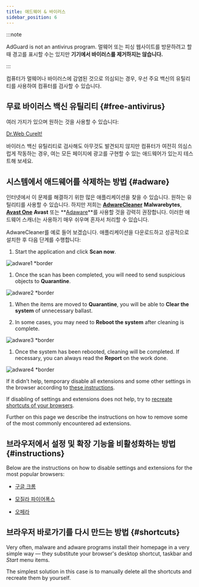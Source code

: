 ```yaml
---
title: 애드웨어 & 바이러스
sidebar_position: 6
---
```


:::note

AdGuard is not an antivirus program. 멀웨어 또는 피싱 웹사이트를 방문하려고 할 때 경고를 표시할 수는 있지만 **기기에서 바이러스를 제거하지는 않습니다.**

:::

컴퓨터가 멀웨어나 바이러스에 감염된 것으로 의심되는 경우, 우선 주요 백신의 유틸리티를 사용하여 컴퓨터를 검사할 수 있습니다.

## 무료 바이러스 백신 유틸리티 {#free-antivirus}

여러 가지가 있으며 원하는 것을 사용할 수 있습니다:

[Dr.Web CureIt!](http://www.freedrweb.com/cureit/?lng=en)

바이러스 백신 유틸리티로 검사해도 아무것도 발견되지 않지만 컴퓨터가 여전히 의심스럽게 작동하는 경우, 여는 모든 페이지에 광고를 구현할 수 있는 애드웨어가 있는지 테스트해 보세요.

## 시스템에서 애드웨어를 삭제하는 방법 {#adware}

인터넷에서 이 문제를 해결하기 위한 많은 애플리케이션을 찾을 수 있습니다. 원하는 유틸리티를 사용할 수 있습니다. 하지만 저희는 **[AdwareCleaner](https://www.malwarebytes.com/adwcleaner)** **Malwarebytes**, **[Avast One](https://www.avast.com/c-adware-removal-tool)** **Avast** 또는 **[Adaware](https://www.adaware.com)**를 사용할 것을 강력히 권장합니다. 이러한 애드웨어 스캐너는 사용하기 매우 쉬우며 혼자서 처리할 수 있습니다.

AdwareCleaner를 예로 들어 보겠습니다. 애플리케이션을 다운로드하고 성공적으로 설치한 후 다음 단계를 수행합니다:

1. Start the application and click **Scan now**.

![adware1 *border](https://cdn.adtidy.org/content/Kb/ad_blocker/guides/adware1.png)

1. Once the scan has been completed, you will need to send suspicious objects to **Quarantine**.

![adware2 *border](https://cdn.adtidy.org/content/Kb/ad_blocker/guides/adware2.png)

1. When the items are moved to **Quarantine**, you will be able to **Clear the system** of unnecessary ballast.

1. In some cases, you may need to **Reboot the system** after cleaning is complete.

![adware3 *border](https://cdn.adtidy.org/content/Kb/ad_blocker/guides/adware3.png)

1. Once the system has been rebooted, cleaning will be completed. If necessary, you can always read the **Report** on the work done.

![adware4 *border](https://cdn.adtidy.org/content/Kb/ad_blocker/guides/adware4.png)

If it didn’t help, temporary disable all extensions and some other settings in the browser according to [these instructions](#instructions).

If disabling of settings and extensions does not help, try to [recreate shortcuts of your browsers](#shortcuts).

Further on this page we describe the instructions on how to remove some of the most commonly encountered ad extensions.

## 브라우저에서 설정 및 확장 기능을 비활성화하는 방법 {#instructions}

Below are the instructions on how to disable settings and extensions for the most popular browsers:

- [구글 크롬](https://support.google.com/chrome/answer/187443?hl=en)

- [모질라 파이어폭스](https://support.mozilla.org/en-US/kb/disable-or-remove-add-ons)

- [오페라](https://help.opera.com/en/latest/customization/#extensions)

## 브라우저 바로가기를 다시 만드는 방법 {#shortcuts}

Very often, malware and adware programs install their homepage in a very simple way — they substitute your browser's desktop shortcut, taskbar and *Start* menu items.

The simplest solution in this case is to manually delete all the shortcuts and recreate them by yourself.
